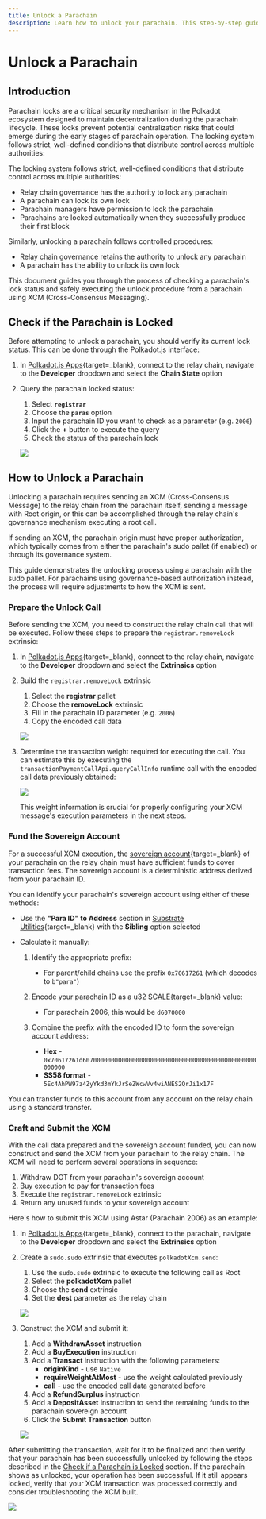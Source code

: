 ```yaml
---
title: Unlock a Parachain
description: Learn how to unlock your parachain. This step-by-step guide covers verifying lock status, preparing calls, and executing the unlock process.
---
```


# Unlock a Parachain

## Introduction

Parachain locks are a critical security mechanism in the Polkadot ecosystem designed to maintain decentralization during the parachain lifecycle. These locks prevent potential centralization risks that could emerge during the early stages of parachain operation.
The locking system follows strict, well-defined conditions that distribute control across multiple authorities:

The locking system follows strict, well-defined conditions that distribute control across multiple authorities:

- Relay chain governance has the authority to lock any parachain
- A parachain can lock its own lock
- Parachain managers have permission to lock the parachain
- Parachains are locked automatically when they successfully produce their first block

Similarly, unlocking a parachain follows controlled procedures:

- Relay chain governance retains the authority to unlock any parachain
- A parachain has the ability to unlock its own lock

This document guides you through the process of checking a parachain's lock status and safely executing the unlock procedure from a parachain using XCM (Cross-Consensus Messaging).

## Check if the Parachain is Locked

Before attempting to unlock a parachain, you should verify its current lock status. This can be done through the Polkadot.js interface:

1. In [Polkadot.js Apps](https://polkadot.js.org/apps/#/explorer){target=\_blank}, connect to the relay chain, navigate to the **Developer** dropdown and select the **Chain State** option

2. Query the parachain locked status:
    1. Select **`registrar`**
    2. Choose the **`paras`** option
    3. Input the parachain ID you want to check as a parameter (e.g. `2006`)
    4. Click the **+** button to execute the query
    5. Check the status of the parachain lock

    ![](/images/develop/parachains/maintenance/unlock-parachain/unlock-parachain-1.webp)

## How to Unlock a Parachain

Unlocking a parachain requires sending an XCM (Cross-Consensus Message) to the relay chain from the parachain itself, sending a message with Root origin, or this can be accomplished through the relay chain's governance mechanism executing a root call.

If sending an XCM, the parachain origin must have proper authorization, which typically comes from either the parachain's sudo pallet (if enabled) or through its governance system.

This guide demonstrates the unlocking process using a parachain with the sudo pallet. For parachains using governance-based authorization instead, the process will require adjustments to how the XCM is sent.

### Prepare the Unlock Call

Before sending the XCM, you need to construct the relay chain call that will be executed. Follow these steps to prepare the `registrar.removeLock` extrinsic:

1. In [Polkadot.js Apps](https://polkadot.js.org/apps/#/explorer){target=\_blank}, connect to the relay chain, navigate to the **Developer** dropdown and select the **Extrinsics** option

2. Build the `registrar.removeLock` extrinsic
    1. Select the **registrar** pallet
    2. Choose the **removeLock** extrinsic
    3. Fill in the parachain ID parameter (e.g. `2006`)
    4. Copy the encoded call data

    ![](/images/develop/parachains/maintenance/unlock-parachain/unlock-parachain-2.webp)

3. Determine the transaction weight required for executing the call. You can estimate this by executing the `transactionPaymentCallApi.queryCallInfo` runtime call with the encoded call data previously obtained:

    ![](/images/develop/parachains/deployment/coretime-renewal/coretime-renewal-3.webp)

    This weight information is crucial for properly configuring your XCM message's execution parameters in the next steps.

### Fund the Sovereign Account

For a successful XCM execution, the [sovereign account](https://github.com/polkadot-fellows/xcm-format/blob/10726875bd3016c5e528c85ed6e82415e4b847d7/README.md?plain=1#L50){target=\_blank} of your parachain on the relay chain must have sufficient funds to cover transaction fees. The sovereign account is a deterministic address derived from your parachain ID.

You can identify your parachain's sovereign account using either of these methods:

- Use the **"Para ID" to Address** section in [Substrate Utilities](https://www.shawntabrizi.com/substrate-js-utilities/){target=\_blank} with the **Sibling** option selected

- Calculate it manually:

    1. Identify the appropriate prefix:

        - For parent/child chains use the prefix `0x70617261` (which decodes to `b"para"`)
         
    2. Encode your parachain ID as a u32 [SCALE](https://docs.polkadot.com/polkadot-protocol/basics/data-encoding/#data-types){target=\_blank} value:

        - For parachain 2006, this would be `d6070000`

    3. Combine the prefix with the encoded ID to form the sovereign account address:

        - **Hex** - `0x70617261d6070000000000000000000000000000000000000000000000000000`
        - **SS58 format** - `5Ec4AhPW97z4ZyYkd3mYkJrSeZWcwVv4wiANES2QrJi1x17F`
  
You can transfer funds to this account from any account on the relay chain using a standard transfer.

### Craft and Submit the XCM

With the call data prepared and the sovereign account funded, you can now construct and send the XCM from your parachain to the relay chain. The XCM will need to perform several operations in sequence:

1. Withdraw DOT from your parachain's sovereign account
2. Buy execution to pay for transaction fees
3. Execute the `registrar.removeLock` extrinsic
4. Return any unused funds to your sovereign account

Here's how to submit this XCM using Astar (Parachain 2006) as an example:

1. In [Polkadot.js Apps](https://polkadot.js.org/apps/#/explorer){target=\_blank}, connect to the parachain, navigate to the **Developer** dropdown and select the **Extrinsics** option

2. Create a `sudo.sudo` extrinsic that executes `polkadotXcm.send`:
    1. Use the `sudo.sudo` extrinsic to execute the following call as Root
    2. Select the **polkadotXcm** pallet
    3. Choose the **send** extrinsic
    4. Set the **dest** parameter as the relay chain

    ![](/images/develop/parachains/maintenance/unlock-parachain/unlock-parachain-4.webp) 

3. Construct the XCM and submit it:
    1. Add a **WithdrawAsset** instruction
    2. Add a **BuyExecution** instruction
    3. Add a **Transact** instruction with the following parameters:
        - **originKind** - use `Native`
        - **requireWeightAtMost** - use the weight calculated previously
        - **call** - use the encoded call data generated before
    4. Add a **RefundSurplus** instruction
    5. Add a **DepositAsset** instruction to send the remaining funds to the parachain sovereign account
    6. Click the **Submit Transaction** button

    ![](/images/develop/parachains/maintenance/unlock-parachain/unlock-parachain-5.webp)

After submitting the transaction, wait for it to be finalized and then verify that your parachain has been successfully unlocked by following the steps described in the [Check if a Parachain is Locked](#check-if-a-parachain-is-locked) section. If the parachain shows as unlocked, your operation has been successful. If it still appears locked, verify that your XCM transaction was processed correctly and consider troubleshooting the XCM built.

![](/images/develop/parachains/maintenance/unlock-parachain/unlock-parachain-6.webp)